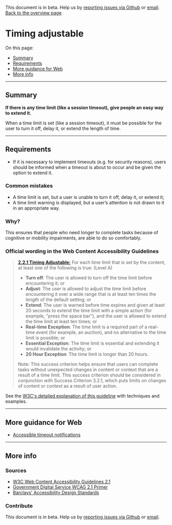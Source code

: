 This document is in beta. Help us by [reporting issues via Github](https://github.com/jfhector/accessibility-guidelines) or [email](mailto:jeanfrancois.hector@googlemail.com).
[Back to the overview page](./../index.html)

# Timing adjustable

On this page:

- [Summary](#summary)
- [Requirements](#requirements)
- [More guidance for Web](#more-guidance-for-web)
- [More info](#more-info)

---

## Summary

**If there is any time limit (like a session timeout), give people an easy way to extend it.**

When a time limit is set (like a session timeout), it must be possible for the user to turn it off, delay it, or extend the length of time.

---

## Requirements

- If it is necessary to implement timeouts (e.g. for security reasons), users should be informed when a timeout is about to occur and be given the option to extend it.

### Common mistakes

- A time limit is set, but a user is unable to turn it off, delay it, or extend it;
- A time limit warning is displayed, but a user’s attention is not drawn to it in an appropriate way.

### Why?

This ensures that people who need longer to complete tasks because of cognitive or mobility impairments, are able to do so comfortably.

### Official wording in the Web Content Accessibility Guidelines

> [**2.2.1 Timing Adjustable:**](https://www.w3.org/TR/UNDERSTANDING-WCAG20/time-limits-required-behaviors.html) For each time limit that is set by the content, at least one of the following is true: (Level A)
>
> - **Turn off**: The user is allowed to turn off the time limit before encountering it; or
> - **Adjust**: The user is allowed to adjust the time limit before encountering it over a wide range that is at least ten times the length of the default setting; or
> - **Extend**: The user is warned before time expires and given at least 20 seconds to extend the time limit with a simple action (for example, "press the space bar"), and the user is allowed to extend the time limit at least ten times; or
> - **Real-time Exception**: The time limit is a required part of a real-time event (for example, an auction), and no alternative to the time limit is possible; or
> - **Essential Exception**: The time limit is essential and extending it would invalidate the activity; or
> - **20 Hour Exception**: The time limit is longer than 20 hours.
>
> Note: This success criterion helps ensure that users can complete tasks without unexpected changes in content or context that are a result of a time limit. This success criterion should be considered in conjunction with Success Criterion 3.2.1, which puts limits on changes of content or context as a result of user action.

See the [W3C's detailed explanation of this guideline](https://www.w3.org/TR/UNDERSTANDING-WCAG20/time-limits-required-behaviors.html) with techniques and examples.

---

## More guidance for Web

- [Accessible timeout notifications](https://tink.uk/accessible-timeout-notifications/)

---

## More info

### Sources

- [W3C Web Content Accessibility Guidelines 2.1](https://www.w3.org/TR/WCAG21/)
- [Government Digital Service WCAG 2.1 Primer](https://alphagov.github.io/wcag-primer/)
- [Barclays' Accessibility Design Standards](https://home.barclays/who-we-are/our-suppliers/our-requirements-of-external-suppliers/)

### Contribute

This document is in beta. Help us by [reporting issues via Github](https://github.com/jfhector/accessibility-guidelines) or [email](mailto:jeanfrancois.hector@googlemail.com).
